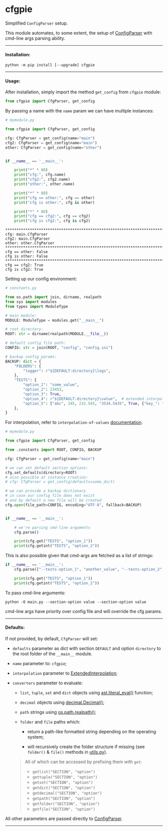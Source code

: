 # cfgpie

Simplified `ConfigParser` setup.

This module automates, to some extent, the setup of [ConfigParser](https://docs.python.org/3.7/library/configparser.html)
with cmd-line args parsing ability.

---

#### Installation:

```commandline
python -m pip install [--upgrade] cfgpie
```

---

#### Usage:

After installation, simply import the method `get_config` from `cfgpie` module:
```python
from cfgpie import CfgParser, get_config
```

By passing a name with the `name` param we can have multiple instances:
```python
# mymodule.py

from cfgpie import CfgParser, get_config

cfg: CfgParser = get_config(name="main")
cfg2: CfgParser = get_config(name="main")
other: CfgParser = get_config(name="other")


if __name__ == '__main__':

    print("*" * 80)
    print("cfg:", cfg.name)
    print("cfg2:", cfg2.name)
    print("other:", other.name)

    print("*" * 80)
    print("cfg == other:", cfg == other)
    print("cfg is other:", cfg is other)

    print("*" * 80)
    print("cfg == cfg2:", cfg == cfg2)
    print("cfg is cfg2:", cfg is cfg2)
```

```
********************************************************************************
cfg: main.CfgParser
cfg2: main.CfgParser
other: other.CfgParser
********************************************************************************
cfg == other: False
cfg is other: False
********************************************************************************
cfg == cfg2: True
cfg is cfg2: True
```

Setting up our config environment:

```python
# constants.py

from os.path import join, dirname, realpath
from sys import modules
from types import ModuleType

# main module:
MODULE: ModuleType = modules.get("__main__")

# root directory:
ROOT: str = dirname(realpath(MODULE.__file__))

# default config file path:
CONFIG: str = join(ROOT, "config", "config.ini")

# backup config params:
BACKUP: dict = {
    "FOLDERS": {
        "logger": r"${DEFAULT:directory}\logs",
    },
    "TESTS": {
        "option_1": "some_value",
        "option_2": 23453,
        "option_3": True,
        "option_4": r"${DEFAULT:directory}\value",  # extended interpolation
        "option_5": ["abc", 345, 232.545, "3534.5435", True, {"key_": "value_"}, False],
    },
}
```

For interpolation, refer to `interpolation-of-values`
[documentation](https://docs.python.org/3.7/library/configparser.html#interpolation-of-values).

```python
# mymodule.py

from cfgpie import CfgParser, get_config

from .constants import ROOT, CONFIG, BACKUP

cfg: CfgParser = get_config(name="main")

# we can set default section options:
cfg.set_defaults(directory=ROOT)
# also possible at instance creation:
# cfg: CfgParser = get_config(defaults=some_dict)

# we can provide a backup dictionary
# in case our config file does not exist
# and by default a new file will be created
cfg.open(file_path=CONFIG, encoding="UTF-8", fallback=BACKUP)


if __name__ == '__main__':

    # we're parsing cmd-line arguments
    cfg.parse()

    print(cfg.get("TESTS", "option_1"))
    print(cfg.getint("TESTS", "option_2"))
```

This is also possible given that cmd-args are fetched as a list of strings:

```python
if __name__ == '__main__':
    cfg.parse(["--tests-option_1", "another_value", "--tests-option_2", "6543"])

    print(cfg.get("TESTS", "option_1"))
    print(cfg.getint("TESTS", "option_2"))
```

To pass cmd-line arguments:

```commandline
python -O main.py --section-option value --section-option value
```
cmd-line args have priority over config file and will override the cfg params.

---

#### Defaults:

If not provided, by default, `CfgParser` will set:

* `defaults` parameter as dict with section `DEFAULT` and option `directory` to the root folder of the `__main__` module.


* `name` parameter to: `cfgpie`;


* `interpolation` parameter to [ExtendedInterpolation](https://docs.python.org/3.7/library/configparser.html#configparser.ExtendedInterpolation);


* `converters` parameter to evaluate:

    * `list`, `tuple`, `set` and `dict` objects using [ast.literal_eval()](https://docs.python.org/3.7/library/ast.html#ast.literal_eval) function;

    * `decimal` objects using [decimal.Decimal()](https://docs.python.org/3.7/library/decimal.html);

    * `path` strings using [os.path.realpath()](https://docs.python.org/3.7/library/os.path.html#os.path.realpath);

    * `folder` and `file` paths which:

        * return a path-like formatted string depending on the operating system;

        * will recursively create the folder structure if missing (see `folder()` & `file()` methods in [utils.py](src/cfgpie/utils.py)).

  > All of which can be accessed by prefixing them with `get`:
  >
  > * `getlist("SECTION", "option")`
  > * `gettuple("SECTION", "option")`
  > * `getset("SECTION", "option")`
  > * `getdict("SECTION", "option")`
  > * `getdecimal("SECTION", "option")`
  > * `getpath("SECTION", "option")`
  > * `getfolder("SECTION", "option")`
  > * `getfile("SECTION", "option")`

All other parameters are passed directly to
[ConfigParser](https://docs.python.org/3.7/library/configparser.html).

---
